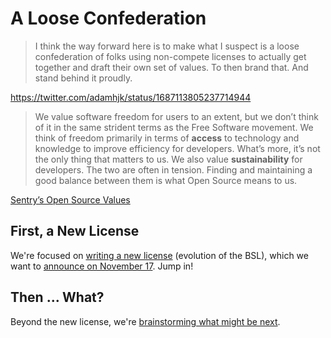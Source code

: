 # A Loose Confederation

> I think the way forward here is to make what I suspect is a loose confederation of folks using non-compete licenses to actually get together and draft their own set of values. To then brand that. And stand behind it proudly.

https://twitter.com/adamhjk/status/1687113805237714944

> We value software freedom for users to an extent, but we don’t think of it in the same strident terms as the Free Software movement. We think of freedom primarily in terms of **access** to technology and knowledge to improve efficiency for developers. What’s more, it’s not the only thing that matters to us. We also value **sustainability** for developers. The two are often in tension. Finding and maintaining a good balance between them is what Open Source means to us.

[Sentry’s Open Source Values](https://blog.sentry.io/sentrys-open-source-values/)

## First, a New License

We're focused on [writing a new license](https://github.com/getsentry/loose-confederation/issues/4) (evolution of the BSL), which we want to [announce on November 17](https://github.com/getsentry/loose-confederation/issues/7). Jump in!

## Then ... What?

Beyond the new license, we're [brainstorming what might be next](https://github.com/getsentry/loose-confederation/issues/5).
